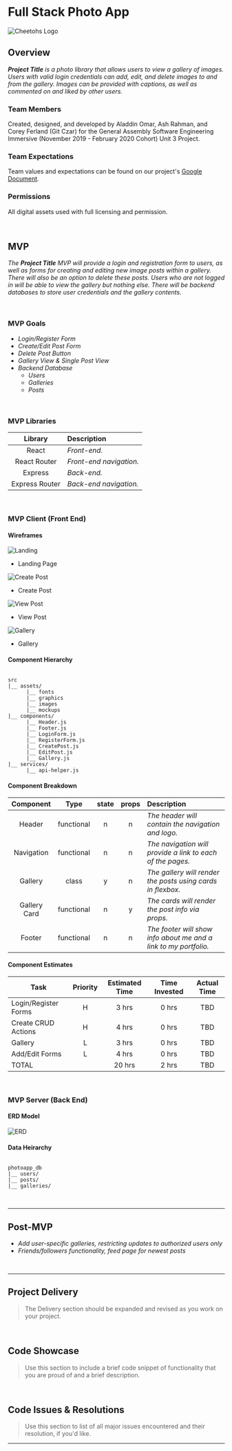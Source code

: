 # Full Stack Photo App

![Cheetohs Logo](/client/src/assets/graphics/CheetohsLogo.png)


## Overview

_**Project Title** is a photo library that allows users to view a gallery of images. Users with valid login credentials can add, edit, and delete images to and from the gallery. Images can be provided with captions, as well as commented on and liked by other users._

### Team Members

Created, designed, and developed by Aladdin Omar, Ash Rahman, and Corey Ferland (Git Czar) for the General Assembly Software Engineering Immersive (November 2019 - February 2020 Cohort) Unit 3 Project. 

### Team Expectations

Team values and expectations can be found on our project's [Google Document](https://docs.google.com/document/d/11xl6eJYubdxkZHgm_x5Qx4WYMkJjy5KE4l7NhT42zjY/edit?usp=sharing).

### Permissions

All digital assets used with full licensing and permission.

<br>

## MVP

_The **Project Title** MVP will provide a login and registration form to users, as well as forms for creating and editing new image posts within a gallery. There will also be an option to delete these posts. Users who are not logged in will be able to view the gallery but nothing else. There will be backend databases to store user credentials and the gallery contents._

<br>

### MVP Goals

- _Login/Register Form_
- _Create/Edit Post Form_
- _Delete Post Button_
- _Gallery View & Single Post View_
- _Backend Database_
  - _Users_
  - _Galleries_
  - _Posts_

<br>

### MVP Libraries

|     Library      | Description                                |
| :--------------: | :----------------------------------------- |
|      React       | _Front-end._ |
|   React Router   | _Front-end navigation._ |
|     Express      | _Back-end._ |
|  Express Router  | _Back-end navigation._ |

<br>

### MVP Client (Front End)

#### Wireframes

![Landing](/client/src/assets/mockups/Landing.png)

- Landing Page

![Create Post](/client/src/assets/mockups/CreatePost.png)

- Create Post

![View Post](/client/src/assets/mockups/PostView.png)

- View Post

![Gallery](/client/src/assets/mockups/Gallery.png)

- Gallery


#### Component Hierarchy


``` structure

src
|__ assets/
      |__ fonts
      |__ graphics
      |__ images
      |__ mockups
|__ components/
      |__ Header.js
      |__ Footer.js
      |__ LoginForm.js
      |__ RegisterForm.js
      |__ CreatePost.js
      |__ EditPost.js
      |__ Gallery.js
|__ services/
      |__ api-helper.js

```

#### Component Breakdown


|  Component   |    Type    | state | props | Description                                                      |
| :----------: | :--------: | :---: | :---: | :--------------------------------------------------------------- |
|    Header    | functional |   n   |   n   | _The header will contain the navigation and logo._               |
|  Navigation  | functional |   n   |   n   | _The navigation will provide a link to each of the pages._       |
|   Gallery    |   class    |   y   |   n   | _The gallery will render the posts using cards in flexbox._      |
| Gallery Card | functional |   n   |   y   | _The cards will render the post info via props._                 |
|    Footer    | functional |   n   |   n   | _The footer will show info about me and a link to my portfolio._ |

#### Component Estimates


| Task                | Priority | Estimated Time | Time Invested | Actual Time |
| ------------------- | :------: | :------------: | :-----------: | :---------: |
| Login/Register Forms    |    H     |     3 hrs      |     0 hrs     |    TBD    |
| Create CRUD Actions |    H     |     4 hrs      |     0 hrs     |     TBD     |
| Gallery | L | 3 hrs | 0 hrs | TBD |
| Add/Edit Forms | L | 4 hrs | 0 hrs | TBD |
| TOTAL               |          |     20 hrs      |     2 hrs     |     TBD     |



<br>

### MVP Server (Back End)

#### ERD Model

![ERD](/client/src/assets/graphics/ERD.png)

#### Data Heirarchy

``` structure

photoapp_db
|__ users/
|__ posts/
|__ galleries/

```

<br>

***

## Post-MVP

- _Add user-specific galleries, restricting updates to authorized users only_
- _Friends/followers functionality, feed page for newest posts_

<br>

***

## Project Delivery

> The Delivery section should be expanded and revised as you work on your project.

<br>

## Code Showcase

> Use this section to include a brief code snippet of functionality that you are proud of and a brief description.

<br>

## Code Issues & Resolutions

> Use this section to list of all major issues encountered and their resolution, if you'd like.

***
